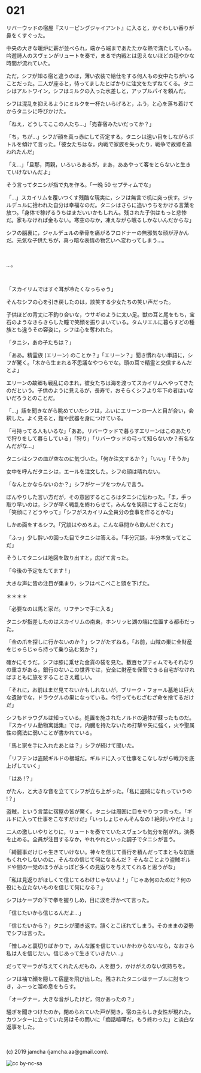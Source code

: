 

# 021

リバーウッドの宿屋『スリーピングジャイアント』に入ると，かぐわしい香りが鼻をくすぐった。

中央の大きな暖炉に薪が並べられ，端から端まであたたかな熱で満たしている。吟遊詩人のスヴェンがリュートを奏で，まるで内戦とは思えないほどの穏やかな時間が流れていた。

ただ，シフが知る宿と違うのは，薄い衣装で給仕をする何人もの女中たちがいることだった。二人が座ると，待ってましたとばかりに注文をたずねてくる。タニシはアルトワイン，シフはミルクの入った水差しと，アップルパイを頼んだ。

シフは混乱を抑えるようにミルクを一杯たいらげると，ふう，と心を落ち着けてからタニシに呼びかけた。

「ねえ，どうしてここの人たち…」「売春宿みたいだってか？」

「ち，ちが…」シフが顔を真っ赤にして否定する。タニシは遠い目をしながらボトルを傾けて言った。「彼女たちはな，内戦で家族を失ったり，戦争で故郷を追われたんだ」

「え…」「旦那，両親，いろいろあるが，まあ，ああやって客をとらないと生きていけないんだよ」

そう言ってタニシが指で丸を作る。「一晩 50 セプティムでな」

「…」スカイリムを覆いつくす残酷な現実に，シフは無言で机に突っ伏す。ジャルデュルに拾われた自分は幸福なのだ。タニシはさらに追いうちをかける言葉を放つ。「身体で稼げるうちはまだいいかもしれん。残された子供はもっと悲惨だ。家もなければ金もない。寒空のなか，凍えながら眠るしかないんだからな」

シフの脳裏に，ジャルデュルの拳骨を痛がるフロドナーの無邪気な顔が浮かんだ。元気な子供たちが，真っ暗な表情の物乞いへ変わってしまう…。

<br>

…。

<br>

「スカイリムではすぐ耳が冷たくなっちゃう」

そんなシフの心を引き戻したのは，談笑する少女たちの笑い声だった。

子供ほどの背丈に不釣り合いな，ウサギのように太い足。獣の耳と尾をもち，宝石のようなきらきらした瞳で笑顔を振りまいている。タムリエルに暮らすどの種族とも違うその容姿に，シフは心を奪われた。

「タニシ，あの子たちは？」

「ああ。精霊族 (エリーン) のことか？」「エリーン？」聞き慣れない単語に，シフが驚く。「木から生まれる不思議なやつらでな。頭の耳で精霊と交信するんだとよ」

エリーンの故郷も戦乱にのまれ，彼女たちは海を渡ってスカイリムへやってきたのだという。子供のように見えるが，長寿で，おそらくシフより年下の者はいないだろうとのことだ。

「…」話を聞きながら眺めていたシフは，ふいにエリーンの一人と目が合い，会釈した。よく見ると，鎧や武器を身につけている。

「弓持ってる人もいるな」「ああ。リバーウッドで暮らすエリーンはこのあたりで狩りをして暮らしている」「狩り」「リバーウッドの弓って知らないか？有名なんだがな…」

タニシはシフの皿が空なのに気づいた。「何か注文するか？」「いい」「そうか」

女中を呼んだタニシは，エールを注文した。シフの顔は晴れない。

「なんとかならないのか？」シフがケープをつかんで言う。

ぼんやりした言い方だが，その意図するところはタニシに伝わった。「ま，手っ取り早いのは，シフが早く戦乱を終わらせて，みんなを笑顔にすることだな」「笑顔に？どうやって」「シフがスカイリム全員分の食事を作るとかな」

しかめ面をするシフ。「冗談はやめろよ。こんな昼間から飲んだくれて」

「ふっ」少し酔いの回った目でタニシは答える。「半分冗談，半分本気ってとこだ」

そうしてタニシは地図を取り出すと，広げて言った。

「今後の予定をたてます ! 」

大きな声に皆の注目が集まり，シフはぺこぺこと頭を下げた。

＊＊＊＊

「必要なのは馬と家だ。リフテンで手に入る」

タニシが指差したのはスカイリムの南東，ホンリッヒ湖の端に位置する都市だった。

「金の爪を探しに行かないのか？」シフがたずねる。「お前，山賊の巣に全財産をじゃらじゃら持って乗り込む気か？」

確かにそうだ。シフは膝に乗せた金貨の袋を見た。数百セプティムでもそれなりの重さがある。銀行のないこの世界では，安全に財産を保管できる自宅がなければまともに旅をすることさえ難しい。

「それに，お前はまだ見てないかもしれないが，ブリーク・フォール墓地は巨大な遺跡でな，ドラウグルの巣になっている。今行ってもむざむざ命を捨てるだけだ」

シフもドラウグルは知っている。処置を施されたノルドの遺体が蘇ったものだ。『スカイリム動物寓話集』では，内臓を持たないため打撃や矢に強く，火や聖属性の魔法に弱いことが書かれている。

「馬と家を手に入れたあとは？」シフが続けて聞いた。

「リフテンは盗賊ギルドの根城だ。ギルドに入って仕事をこなしながら戦力を底上げしていく」

「はあ !？」

がたん，と大きな音を立ててシフが立ち上がった。「私に盗賊になれっていうの !？」

盗賊，という言葉に宿屋の皆が驚く。タニシは周囲に目をやりつつ言った。「ギルドに入って仕事をこなすだけだ」「いっしょじゃんそんなの ! 絶対いやだよ ! 」

二人の激しいやりとりに，リュートを奏でていたスヴェンも気分を削がれ，演奏を止める。全員が注目するなか，やれやれといった調子でタニシが言う。

「綺麗事だけじゃ生きていけない。神々を信じて善行を積んだってまともな加護もくれやしないのに，そんなの信じて何になるんだ？ そんなことより盗賊ギルドや闇の一党のほうがよっぽど多くの見返りを与えてくれると思うがな」

「私は見返りがほしくて信じてるわけじゃないよ ! 」「じゃあ何のためだ？何の役にも立たないものを信じて何になる？」

シフはケープの下で拳を握りしめ，目に涙を浮かべて言った。

「信じたいから信じるんだよ…」

「信じたいから？」タニシが聞き返す。頷くとこぼれてしまう。そのままの姿勢でシフは言った。

「憎しみと裏切りばかりで，みんな誰を信じていいかわからないなら，なおさら私は人を信じたい。信じあって生きていきたい…」

だってマーラが与えてくれたんだもの，人を想う，かけがえのない気持ちを。

シフは袖で顔を隠して宿屋を飛び出した。残されたタニシはテーブルに肘をつき，ふーっと溜め息をもらす。

「オーグナー，大きな音がしたけど，何かあったの？」

騒ぎを聞きつけたのか，閉められていた戸が開き，宿の主らしき女性が現れた。カウンターに立っていた男はその問いに「痴話喧嘩だ。もう終わった」と淡白な返事をした。

<br>
<br>
(c) 2019 jamcha (jamcha.aa@gmail.com).

![cc by-nc-sa](https://i.creativecommons.org/l/by-nc-sa/4.0/88x31.png)

